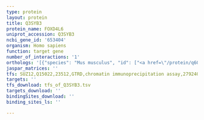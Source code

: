 ```yaml
---
type: protein
layout: protein
title: Q3SYB3
protein_name: FOXD4L6
uniprot_accession: Q3SYB3
ncbi_gene_id: '653404'
organism: Homo sapiens
function: target gene
number_of_interactions: '1'
orthologs: '[{"species": "Mus musculus", "id": ["<a href=\"/protein/q60688\">Q60688</a>"]}]'
jaspar_matrices: ''
tfs: SUZ12,Q15022,23512,GTRD,chromatin immunoprecipitation assay,27924024%5Buid%5D,No
targets: ''
tfs_download: tfs_of_Q3SYB3.tsv
targets_download: ''
bindingSites_download: ''
binding_sites_ls: ''

---
```

